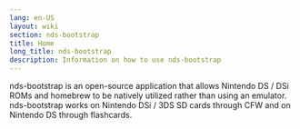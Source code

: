 ```yaml
---
lang: en-US
layout: wiki
section: nds-bootstrap
title: Home
long_title: nds-bootstrap
description: Information on how to use nds-bootstrap
---
```


nds-bootstrap is an open-source application that allows Nintendo DS / DSi ROMs and homebrew to be natively utilized rather than using an emulator. nds-bootstrap works on Nintendo DSi / 3DS SD cards through CFW and on Nintendo DS through flashcards.
